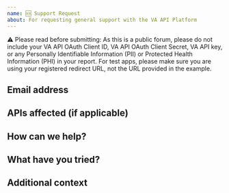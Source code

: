 ```yaml
---
name: 🆘 Support Request
about: For requesting general support with the VA API Platform
---
```


⚠️ Please read before submitting: As this is a public forum, please do not include your VA API OAuth Client ID, VA API OAuth Client Secret, VA API key, or any Personally Identifiable Information (PII) or Protected Health Information (PHI) in your report. For test apps, please make sure you are using your registered redirect URL, not the URL provided in the example.


## Email address

<!-- Please include your email address. -->


## APIs affected (if applicable)

<!-- Please list affected APIs. -->


## How can we help?

<!-- Describe what we can help you with. -->


## What have you tried?

<!-- Describe in detail what you have already tried. -->


## Additional context

<!-- Add any other context or screenshots here. -->
